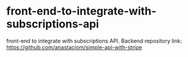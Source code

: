 # front-end-to-integrate-with-subscriptions-api
front-end to integrate with subscriptions API.  Backend repository link: https://github.com/anastaciom/simple-api-with-stripe
